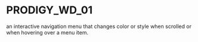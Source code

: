 # PRODIGY_WD_01
an interactive navigation menu that changes color or style when scrolled or when hovering over a menu item. 
